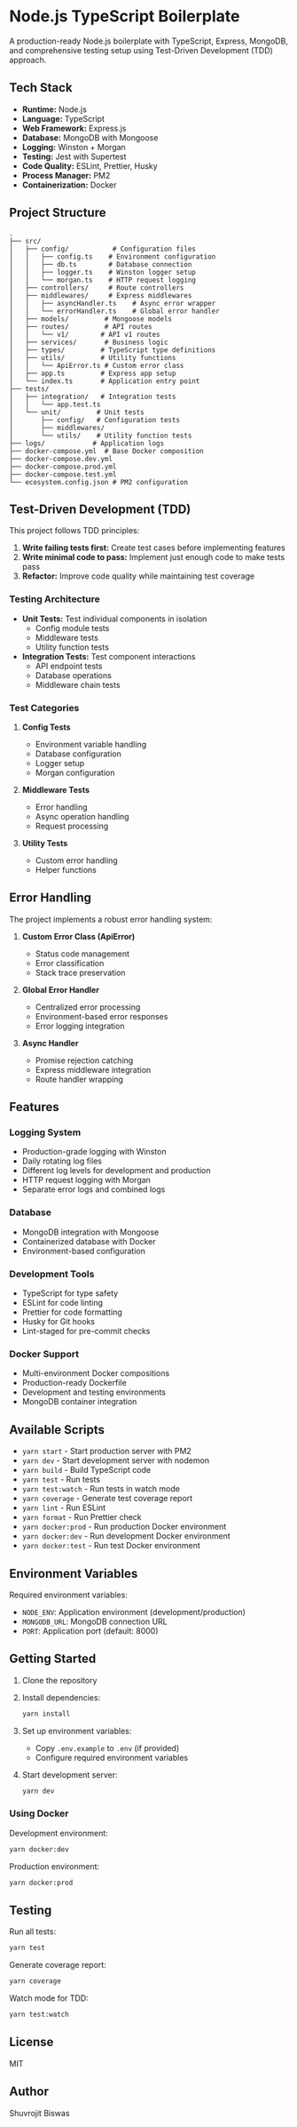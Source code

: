 # Node.js TypeScript Boilerplate

A production-ready Node.js boilerplate with TypeScript, Express, MongoDB, and comprehensive testing setup using Test-Driven Development (TDD) approach.

## Tech Stack

- **Runtime:** Node.js
- **Language:** TypeScript
- **Web Framework:** Express.js
- **Database:** MongoDB with Mongoose
- **Logging:** Winston + Morgan
- **Testing:** Jest with Supertest
- **Code Quality:** ESLint, Prettier, Husky
- **Process Manager:** PM2
- **Containerization:** Docker

## Project Structure

```
.
├── src/
│   ├── config/           # Configuration files
│   │   ├── config.ts    # Environment configuration
│   │   ├── db.ts        # Database connection
│   │   ├── logger.ts    # Winston logger setup
│   │   └── morgan.ts    # HTTP request logging
│   ├── controllers/     # Route controllers
│   ├── middlewares/     # Express middlewares
│   │   ├── asyncHandler.ts    # Async error wrapper
│   │   └── errorHandler.ts    # Global error handler
│   ├── models/         # Mongoose models
│   ├── routes/         # API routes
│   │   └── v1/        # API v1 routes
│   ├── services/       # Business logic
│   ├── types/         # TypeScript type definitions
│   ├── utils/         # Utility functions
│   │   └── ApiError.ts # Custom error class
│   ├── app.ts         # Express app setup
│   └── index.ts       # Application entry point
├── tests/
│   ├── integration/   # Integration tests
│   │   └── app.test.ts
│   └── unit/         # Unit tests
│       ├── config/   # Configuration tests
│       ├── middlewares/
│       └── utils/    # Utility function tests
├── logs/            # Application logs
├── docker-compose.yml  # Base Docker composition
├── docker-compose.dev.yml
├── docker-compose.prod.yml
├── docker-compose.test.yml
└── ecosystem.config.json # PM2 configuration
```

## Test-Driven Development (TDD)

This project follows TDD principles:

1. **Write failing tests first:** Create test cases before implementing features
2. **Write minimal code to pass:** Implement just enough code to make tests pass
3. **Refactor:** Improve code quality while maintaining test coverage

### Testing Architecture

- **Unit Tests:** Test individual components in isolation
  - Config module tests
  - Middleware tests
  - Utility function tests
- **Integration Tests:** Test component interactions
  - API endpoint tests
  - Database operations
  - Middleware chain tests

### Test Categories

1. **Config Tests**

   - Environment variable handling
   - Database configuration
   - Logger setup
   - Morgan configuration

2. **Middleware Tests**

   - Error handling
   - Async operation handling
   - Request processing

3. **Utility Tests**
   - Custom error handling
   - Helper functions

## Error Handling

The project implements a robust error handling system:

1. **Custom Error Class (ApiError)**

   - Status code management
   - Error classification
   - Stack trace preservation

2. **Global Error Handler**

   - Centralized error processing
   - Environment-based error responses
   - Error logging integration

3. **Async Handler**
   - Promise rejection catching
   - Express middleware integration
   - Route handler wrapping

## Features

### Logging System

- Production-grade logging with Winston
- Daily rotating log files
- Different log levels for development and production
- HTTP request logging with Morgan
- Separate error logs and combined logs

### Database

- MongoDB integration with Mongoose
- Containerized database with Docker
- Environment-based configuration

### Development Tools

- TypeScript for type safety
- ESLint for code linting
- Prettier for code formatting
- Husky for Git hooks
- Lint-staged for pre-commit checks

### Docker Support

- Multi-environment Docker compositions
- Production-ready Dockerfile
- Development and testing environments
- MongoDB container integration

## Available Scripts

- `yarn start` - Start production server with PM2
- `yarn dev` - Start development server with nodemon
- `yarn build` - Build TypeScript code
- `yarn test` - Run tests
- `yarn test:watch` - Run tests in watch mode
- `yarn coverage` - Generate test coverage report
- `yarn lint` - Run ESLint
- `yarn format` - Run Prettier check
- `yarn docker:prod` - Run production Docker environment
- `yarn docker:dev` - Run development Docker environment
- `yarn docker:test` - Run test Docker environment

## Environment Variables

Required environment variables:

- `NODE_ENV`: Application environment (development/production)
- `MONGODB_URL`: MongoDB connection URL
- `PORT`: Application port (default: 8000)

## Getting Started

1. Clone the repository
2. Install dependencies:
   ```bash
   yarn install
   ```
3. Set up environment variables:

   - Copy `.env.example` to `.env` (if provided)
   - Configure required environment variables

4. Start development server:
   ```bash
   yarn dev
   ```

### Using Docker

Development environment:

```bash
yarn docker:dev
```

Production environment:

```bash
yarn docker:prod
```

## Testing

Run all tests:

```bash
yarn test
```

Generate coverage report:

```bash
yarn coverage
```

Watch mode for TDD:

```bash
yarn test:watch
```

## License

MIT

## Author

Shuvrojit Biswas

